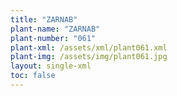 ```yaml
---
title: "ZARNAB"
plant-name: "ZARNAB"
plant-number: "061"
plant-xml: /assets/xml/plant061.xml
plant-img: /assets/img/plant061.jpg
layout: single-xml
toc: false
---
```

